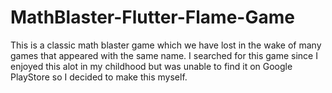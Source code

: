 # MathBlaster-Flutter-Flame-Game

This is a classic math blaster game which we have lost in the wake of many games that appeared with the same name. I searched for this game since I enjoyed this alot in my childhood but was unable to find it on Google PlayStore so I decided to make this myself.
